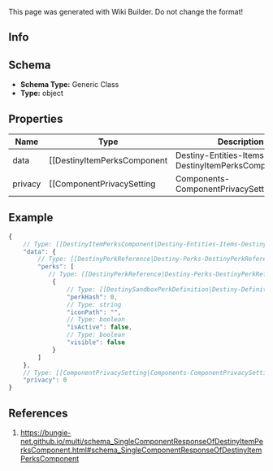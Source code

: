<span class="wiki-builder">This page was generated with Wiki Builder. Do not change the format!</span>

## Info

## Schema
* **Schema Type:** Generic Class
* **Type:** object

## Properties
Name | Type | Description
---- | ---- | -----------
data | [[DestinyItemPerksComponent|Destiny-Entities-Items-DestinyItemPerksComponent]] | 
privacy | [[ComponentPrivacySetting|Components-ComponentPrivacySetting]]:Enum | 

## Example
```javascript
{
    // Type: [[DestinyItemPerksComponent|Destiny-Entities-Items-DestinyItemPerksComponent]]
    "data": {
        // Type: [[DestinyPerkReference|Destiny-Perks-DestinyPerkReference]][]
        "perks": [
           // Type: [[DestinyPerkReference|Destiny-Perks-DestinyPerkReference]]
            {
                // Type: [[DestinySandboxPerkDefinition|Destiny-Definitions-DestinySandboxPerkDefinition]]:ManifestDefinition:integer:uint32
                "perkHash": 0,
                // Type: string
                "iconPath": "",
                // Type: boolean
                "isActive": false,
                // Type: boolean
                "visible": false
            }
        ]
    },
    // Type: [[ComponentPrivacySetting|Components-ComponentPrivacySetting]]:Enum
    "privacy": 0
}

```

## References
1. https://bungie-net.github.io/multi/schema_SingleComponentResponseOfDestinyItemPerksComponent.html#schema_SingleComponentResponseOfDestinyItemPerksComponent
